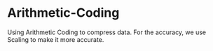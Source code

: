 # Arithmetic-Coding
Using Arithmetic Coding to compress data. For the accuracy, we use Scaling to make it more accurate.
